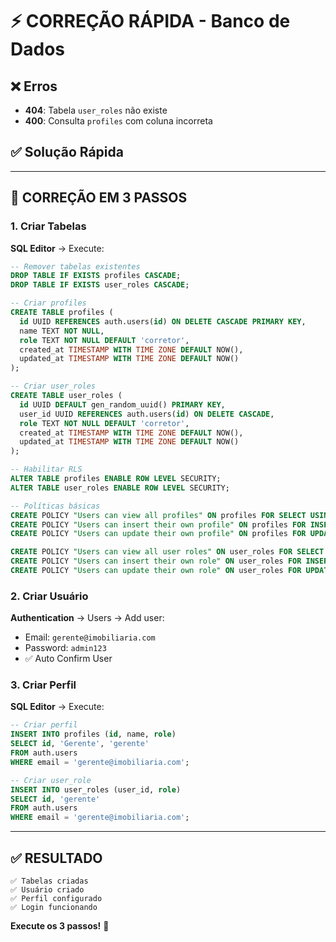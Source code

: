 # ⚡ CORREÇÃO RÁPIDA - Banco de Dados

## ❌ Erros
- **404**: Tabela `user_roles` não existe
- **400**: Consulta `profiles` com coluna incorreta

## ✅ Solução Rápida

---

## 🚀 CORREÇÃO EM 3 PASSOS

### **1. Criar Tabelas**
**SQL Editor** → Execute:
```sql
-- Remover tabelas existentes
DROP TABLE IF EXISTS profiles CASCADE;
DROP TABLE IF EXISTS user_roles CASCADE;

-- Criar profiles
CREATE TABLE profiles (
  id UUID REFERENCES auth.users(id) ON DELETE CASCADE PRIMARY KEY,
  name TEXT NOT NULL,
  role TEXT NOT NULL DEFAULT 'corretor',
  created_at TIMESTAMP WITH TIME ZONE DEFAULT NOW(),
  updated_at TIMESTAMP WITH TIME ZONE DEFAULT NOW()
);

-- Criar user_roles
CREATE TABLE user_roles (
  id UUID DEFAULT gen_random_uuid() PRIMARY KEY,
  user_id UUID REFERENCES auth.users(id) ON DELETE CASCADE,
  role TEXT NOT NULL DEFAULT 'corretor',
  created_at TIMESTAMP WITH TIME ZONE DEFAULT NOW(),
  updated_at TIMESTAMP WITH TIME ZONE DEFAULT NOW()
);

-- Habilitar RLS
ALTER TABLE profiles ENABLE ROW LEVEL SECURITY;
ALTER TABLE user_roles ENABLE ROW LEVEL SECURITY;

-- Políticas básicas
CREATE POLICY "Users can view all profiles" ON profiles FOR SELECT USING (true);
CREATE POLICY "Users can insert their own profile" ON profiles FOR INSERT WITH CHECK (auth.uid() = id);
CREATE POLICY "Users can update their own profile" ON profiles FOR UPDATE USING (auth.uid() = id);

CREATE POLICY "Users can view all user roles" ON user_roles FOR SELECT USING (true);
CREATE POLICY "Users can insert their own role" ON user_roles FOR INSERT WITH CHECK (auth.uid() = user_id);
CREATE POLICY "Users can update their own role" ON user_roles FOR UPDATE USING (auth.uid() = user_id);
```

### **2. Criar Usuário**
**Authentication** → Users → Add user:
- Email: `gerente@imobiliaria.com`
- Password: `admin123`
- ✅ Auto Confirm User

### **3. Criar Perfil**
**SQL Editor** → Execute:
```sql
-- Criar perfil
INSERT INTO profiles (id, name, role)
SELECT id, 'Gerente', 'gerente'
FROM auth.users
WHERE email = 'gerente@imobiliaria.com';

-- Criar user_role
INSERT INTO user_roles (user_id, role)
SELECT id, 'gerente'
FROM auth.users
WHERE email = 'gerente@imobiliaria.com';
```

---

## ✅ RESULTADO
```
✅ Tabelas criadas
✅ Usuário criado
✅ Perfil configurado
✅ Login funcionando
```

**Execute os 3 passos!** 🚀





